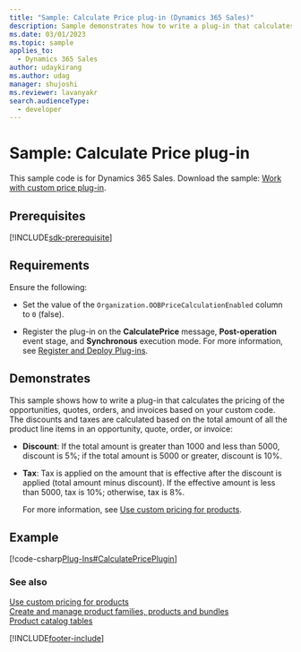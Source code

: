 ```yaml
---
title: "Sample: Calculate Price plug-in (Dynamics 365 Sales)"
description: Sample demonstrates how to write a plug-in that calculates the pricing of the opportunities, quotes, orders, and invoices based on your custom code.
ms.date: 03/01/2023
ms.topic: sample
applies_to: 
  - Dynamics 365 Sales
author: udaykirang
ms.author: udag
manager: shujoshi
ms.reviewer: lavanyakr
search.audienceType: 
  - developer
---
```


# Sample: Calculate Price plug-in

This sample code is for Dynamics 365 Sales. Download the sample: [Work with custom price plug-in](/previous-versions/dynamicscrm-2016/developers-guide/dn817877(v=crm.8)).

## Prerequisites
[!INCLUDE[sdk-prerequisite](../../includes/sdk-prerequisite.md)]

## Requirements  
 Ensure the following:  
  
-   Set the value of the `Organization.OOBPriceCalculationEnabled` column to `0` (false).  
  
-   Register the plug-in on the **CalculatePrice** message, **Post-operation** event stage, and **Synchronous** execution mode. For more information, see [Register and Deploy Plug-ins](\customerengagement\on-premises\developer\register-deploy-plugins.md).  
  
## Demonstrates  
 This sample shows how to write a plug-in that calculates the pricing of the opportunities, quotes, orders, and invoices based on your custom code. The discounts and taxes are calculated based on the total amount of all the product line items in an opportunity, quote, order, or invoice:  
  
- **Discount**: If the total amount is greater than 1000 and less than 5000, discount is 5%; if the total amount is 5000 or greater, discount is 10%.  
  
- **Tax**: Tax is applied on the amount that is effective after the discount is applied (total amount minus discount). If the effective amount is less than 5000, tax is 10%; otherwise, tax is 8%.  
  
  For more information, see [Use custom pricing for products](use-custom-pricing-products.md).  
  
## Example  
 [!code-csharp[Plug-Ins#CalculatePricePlugin](../../snippets/csharp/CRMV8/plug-ins/cs/calculatepriceplugin.cs#calculatepriceplugin)]  
  
### See also  
 [Use custom pricing for products](use-custom-pricing-products.md)   
 [Create and manage product families, products and bundles](create-manage-product-families-products-bundles-product-properties.md)   
 [Product catalog tables](product-catalog-entities.md)


[!INCLUDE[footer-include](../../includes/footer-banner.md)]
